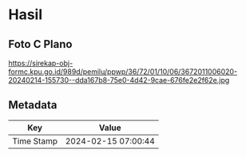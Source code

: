 # Hasil

## Foto C Plano

https://sirekap-obj-formc.kpu.go.id/989d/pemilu/ppwp/36/72/01/10/06/3672011006020-20240214-155730--dda167b8-75e0-4d42-9cae-676fe2e2f62e.jpg


## Metadata

| Key        | Value               |
| ---------- | ------------------- |
| Time Stamp | 2024-02-15 07:00:44 |



